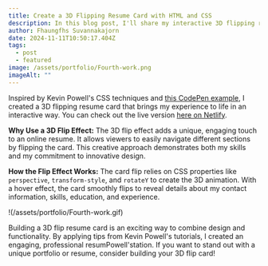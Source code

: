 ```yaml
---
title: Create a 3D Flipping Resume Card with HTML and CSS
description: In this blog post, I'll share my interactive 3D flipping resume card that showcases my experience and skills. Inspired by Kevin Powell's CSS tutorials, this project uses advanced CSS techniques like perspective and transform to create an appealing flip effect for each resume section. View it live on Netlify to see the design in action.
author: Fhaungfhs Suvannakajorn
date: 2024-11-11T10:50:17.404Z
tags:
  - post
  - featured
image: /assets/portfolio/Fourth-work.png
imageAlt: ""
---
```

Inspired by Kevin Powell's CSS techniques and [this CodePen example](https://codepen.io/kevinpowell/pres/a...), I created a 3D flipping resume card that brings my experience to life in an interactive way. You can check out the live version [here on Netlify](https://fhaungfha-resume.netlify.app/).

**Why Use a 3D Flip Effect:** The 3D flip effect adds a unique, engaging touch to an online resume. It allows viewers to easily navigate different sections by flipping the card. This creative approach demonstrates both my skills and my commitment to innovative design.

**How the Flip Effect Works:** The card flip relies on CSS properties like `perspective`, `transform-style`, and `rotateY` to create the 3D animation. With a hover effect, the card smoothly flips to reveal details about my contact information, skills, education, and experience.

!(/assets/portfolio/Fourth-work.gif)

Building a 3D flip resume card is an exciting way to combine design and functionality. By applying tips from Kevin Powell's tutorials, I created an engaging, professional resumPowell'station. If you want to stand out with a unique portfolio or resume, consider building your 3D flip card!